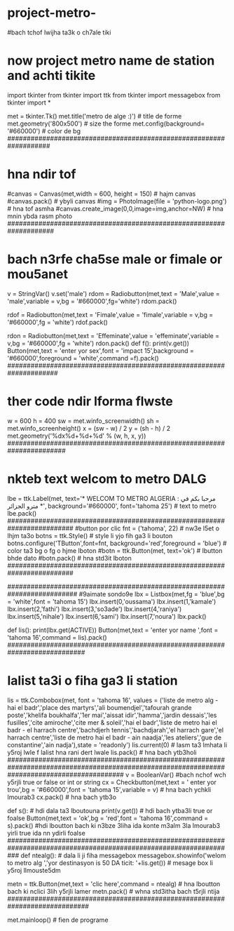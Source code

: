 # project-metro-
#bach tchof lwijha ta3k o ch7ale tiki
# now project metro name de station and achti tikite
import tkinter
from tkinter import ttk
from tkinter import messagebox
from tkinter import *

met = tkinter.Tk()
met.title('metro de alge :)')  # title de forme
met.geometry('800x500')  # size the forme
met.config(background= '#660000')  # color de bg
###################################################################
# hna ndir tof
#canvas = Canvas(met,width = 600, height = 150) # hajm canvas
#canvas.pack() # ybyli canvas
#img = PhotoImage(file = 'python-logo.png') # hna tof asmha
#canvas.create_image(0,0,image=img,anchor=NW) # hna mnin ybda rasm photo 
####################################################################
# bach n3rfe cha5se male or fimale or mou5anet
v = StringVar()
v.set('male')
rdom = Radiobutton(met,text = 'Male',value = 'male',variable = v,bg = '#660000',fg='white')
rdom.pack()

rdof = Radiobutton(met,text = 'Fimale',value = 'fimale',variable = v,bg = '#660000',fg = 'white')
rdof.pack()

rdon = Radiobutton(met,text = 'Effeminate',value = 'effeminate',variable = v,bg = '#660000',fg = 'white')
rdon.pack()
def f():
    print(v.get())
Button(met,text = 'enter yor sex',font = 'impact 15',background = '#660000',foreground = 'white',command =f).pack()
#####################################################################
# ther code ndir lforma flwste
w = 600
h = 400
sw = met.winfo_screenwidth()
sh = met.winfo_screenheight()
x = (sw - w) / 2
y = (sh - h) / 2
met.geometry('%dx%d+%d+%d' % (w, h, x, y))
#######################################################################
# nkteb text welcom to metro DALG
lbe = ttk.Label(met, text='* WELCOM TO METRO ALGERIA : مرحبا بكم في مترو الجزائر *', background='#660000',
                font='tahoma 25')  # text to metro
lbe.pack()
#########################################################################
#button por clic
fnt = ('tahoma', 22) # nw3e l5et o lhjm ta3o
botns = ttk.Style() # style li yjo fih ga3 li bouton
botns.configure('TButton',font=fnt, background='red',foreground = 'blue') # color ta3 bg o fg o hjme lboton
#botn = ttk.Button(met, text='ok') # lbutton bhde dato
#botn.pack() # hna std3it lboton
#########################################################################

##########################################################################
#9aimate sondo9e
lbx = Listbox(met,fg = 'blue',bg = 'white',font = 'tahoma 15')
lbx.insert(0,'oussama')
lbx.insert(1,'kamale')
lbx.insert(2,'fathi')
lbx.insert(3,'so3ade')
lbx.insert(4,'raniya')
lbx.insert(5,'nihale')
lbx.insert(6,'sami')
lbx.insert(7,'noura')
lbx.pack()

def lis():
    print(lbx.get(ACTIVE))
Button(met,text = 'enter yor name ',font = 'tahoma 16',command = lis).pack()
############################################################################
# lalist ta3i o fiha ga3 li station

lis = ttk.Combobox(met, font = 'tahoma 16', values = ('liste de metro alg - hai el badr','place des martyrs','ali boumendjel','tafourah grande poste','khelifa boukhalfa','1er mai','aissat idir','hamma','jardin dessais','les fusilles','cite amiroche','cite mer & soleil','hai el badr','liste de metro hai el badr - el harrach centre','bachdjerh tennis','bachdjarah','el harrach gare','el harrach centre','liste de metro hai el badr - ain naadja','les ateliers','gue de constantine','ain nadja'),state = 'readonly')
lis.current(0) # lasm ta3 lmhata li y5roj lwle f lalist hna rani dert lwale
lis.pack() # hna bach ytb3holi
##############################################################################################################################################
v = BooleanVar() #bach nchof wch y5rjli true or false or int or string
cx = Checkbutton(met,text = ' enter yor trou',bg = '#660000',font = 'tahoma 15',variable = v) # hna bach ychkli lmourab3
cx.pack() # hna bach ytb3o

def s(): # hdi dala ta3 lboutouna
    print(v.get()) # hdi bach ytba3li true or foalse
Button(met,text = 'ok',bg = 'red',font = 'tahoma 16',command = s).pack() #hdi lboutton bach ki n3bze 3liha ida konte m3alm 3la lmourab3 yirli true ida nn ydirli foalse
###################################################################################################################
def ntealg(): # dala li ji fiha messagebox
    messagebox.showinfo('welom to metro alg ','yor destinasyon is  50 DA ticit: '+lis.get()) # mesage box li y5roj llmouste5dm

metn = ttk.Button(met,text = 'clic here',command = ntealg) # hna lboutton bach ki nclici 3lih y5rjli lamer
metn.pack() # whna std3itha bach t5rjli ntija
#############################################################################


met.mainloop() # fien de programe
